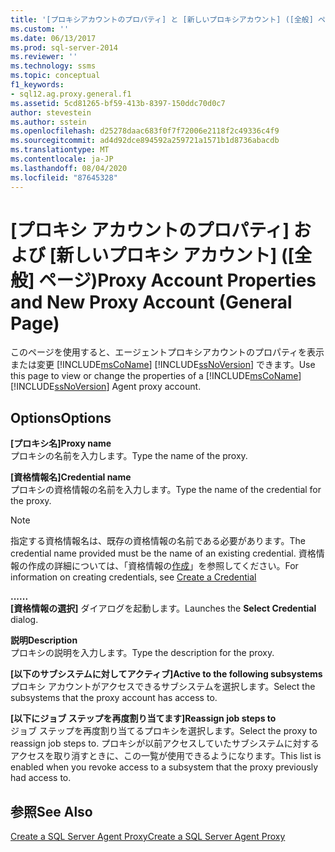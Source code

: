 ```yaml
---
title: '[プロキシアカウントのプロパティ] と [新しいプロキシアカウント] ([全般] ページ)Microsoft Docs'
ms.custom: ''
ms.date: 06/13/2017
ms.prod: sql-server-2014
ms.reviewer: ''
ms.technology: ssms
ms.topic: conceptual
f1_keywords:
- sql12.ag.proxy.general.f1
ms.assetid: 5cd81265-bf59-413b-8397-150ddc70d0c7
author: stevestein
ms.author: sstein
ms.openlocfilehash: d25278daac683f0f7f72006e2118f2c49336c4f9
ms.sourcegitcommit: ad4d92dce894592a259721a1571b1d8736abacdb
ms.translationtype: MT
ms.contentlocale: ja-JP
ms.lasthandoff: 08/04/2020
ms.locfileid: "87645328"
---
```

# <a name="proxy-account-properties-and-new-proxy-account-general-page"></a><span data-ttu-id="fdd13-102">[プロキシ アカウントのプロパティ] および [新しいプロキシ アカウント] ([全般] ページ)</span><span class="sxs-lookup"><span data-stu-id="fdd13-102">Proxy Account Properties and New Proxy Account (General Page)</span></span>
  <span data-ttu-id="fdd13-103">このページを使用すると、エージェントプロキシアカウントのプロパティを表示または変更 [!INCLUDE[msCoName](../../includes/msconame-md.md)] [!INCLUDE[ssNoVersion](../../includes/ssnoversion-md.md)] できます。</span><span class="sxs-lookup"><span data-stu-id="fdd13-103">Use this page to view or change the properties of a [!INCLUDE[msCoName](../../includes/msconame-md.md)] [!INCLUDE[ssNoVersion](../../includes/ssnoversion-md.md)] Agent proxy account.</span></span>  
  
## <a name="options"></a><span data-ttu-id="fdd13-104">Options</span><span class="sxs-lookup"><span data-stu-id="fdd13-104">Options</span></span>  
 <span data-ttu-id="fdd13-105">**[プロキシ名]**</span><span class="sxs-lookup"><span data-stu-id="fdd13-105">**Proxy name**</span></span>  
 <span data-ttu-id="fdd13-106">プロキシの名前を入力します。</span><span class="sxs-lookup"><span data-stu-id="fdd13-106">Type the name of the proxy.</span></span>  
  
 <span data-ttu-id="fdd13-107">**[資格情報名]**</span><span class="sxs-lookup"><span data-stu-id="fdd13-107">**Credential name**</span></span>  
 <span data-ttu-id="fdd13-108">プロキシの資格情報の名前を入力します。</span><span class="sxs-lookup"><span data-stu-id="fdd13-108">Type the name of the credential for the proxy.</span></span>  
  
> [!NOTE]  
>  <span data-ttu-id="fdd13-109">指定する資格情報名は、既存の資格情報の名前である必要があります。</span><span class="sxs-lookup"><span data-stu-id="fdd13-109">The credential name provided must be the name of an existing credential.</span></span> <span data-ttu-id="fdd13-110">資格情報の作成の詳細については、「資格情報の[作成](../../relational-databases/security/authentication-access/create-a-credential.md)」を参照してください。</span><span class="sxs-lookup"><span data-stu-id="fdd13-110">For information on creating credentials, see [Create a Credential](../../relational-databases/security/authentication-access/create-a-credential.md)</span></span>  
  
 <span data-ttu-id="fdd13-111">**...**</span><span class="sxs-lookup"><span data-stu-id="fdd13-111">**...**</span></span>  
 <span data-ttu-id="fdd13-112">**[資格情報の選択]** ダイアログを起動します。</span><span class="sxs-lookup"><span data-stu-id="fdd13-112">Launches the **Select Credential** dialog.</span></span>  
  
 <span data-ttu-id="fdd13-113">**説明**</span><span class="sxs-lookup"><span data-stu-id="fdd13-113">**Description**</span></span>  
 <span data-ttu-id="fdd13-114">プロキシの説明を入力します。</span><span class="sxs-lookup"><span data-stu-id="fdd13-114">Type the description for the proxy.</span></span>  
  
 <span data-ttu-id="fdd13-115">**[以下のサブシステムに対してアクティブ]**</span><span class="sxs-lookup"><span data-stu-id="fdd13-115">**Active to the following subsystems**</span></span>  
 <span data-ttu-id="fdd13-116">プロキシ アカウントがアクセスできるサブシステムを選択します。</span><span class="sxs-lookup"><span data-stu-id="fdd13-116">Select the subsystems that the proxy account has access to.</span></span>  
  
 <span data-ttu-id="fdd13-117">**[以下にジョブ ステップを再度割り当てます]**</span><span class="sxs-lookup"><span data-stu-id="fdd13-117">**Reassign job steps to**</span></span>  
 <span data-ttu-id="fdd13-118">ジョブ ステップを再度割り当てるプロキシを選択します。</span><span class="sxs-lookup"><span data-stu-id="fdd13-118">Select the proxy to reassign job steps to.</span></span> <span data-ttu-id="fdd13-119">プロキシが以前アクセスしていたサブシステムに対するアクセスを取り消すときに、この一覧が使用できるようになります。</span><span class="sxs-lookup"><span data-stu-id="fdd13-119">This list is enabled when you revoke access to a subsystem that the proxy previously had access to.</span></span>  
  
## <a name="see-also"></a><span data-ttu-id="fdd13-120">参照</span><span class="sxs-lookup"><span data-stu-id="fdd13-120">See Also</span></span>  
 [<span data-ttu-id="fdd13-121">Create a SQL Server Agent Proxy</span><span class="sxs-lookup"><span data-stu-id="fdd13-121">Create a SQL Server Agent Proxy</span></span>](create-a-sql-server-agent-proxy.md)  
  
  
